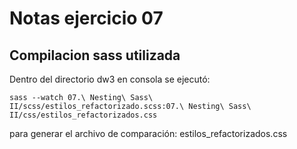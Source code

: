 # Notas ejercicio 07
## Compilacion sass utilizada

Dentro del directorio dw3 en consola se ejecutó:

`sass --watch 07.\ Nesting\ Sass\ II/scss/estilos_refactorizado.scss:07.\ Nesting\ Sass\ II/css/estilos_refactorizados.css`

para generar el archivo de comparación: estilos_refactorizados.css